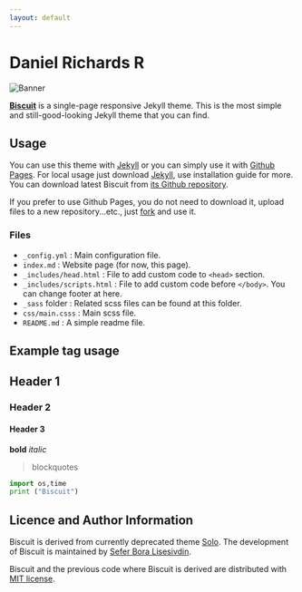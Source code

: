 ```yaml
---
layout: default
---
```

# Daniel Richards R
![Banner](assets/profile.png)


**[Biscuit](http://sblisesivdin.github.io/biscuit)** is a single-page responsive Jekyll theme. This is the most simple and still-good-looking Jekyll theme that you can find. 

## Usage

You can use this theme with [Jekyll](http://jekyllrb.com/) or you can simply use it with [Github Pages](https://pages.github.com).
For local usage just download [Jekyll](http://jekyllrb.com/), use installation guide for more. You can download latest Biscuit from [its Github repository](https://github.com/sblisesivdin/biscuit).

If you prefer to use Github Pages, you do not need to download it, upload files to a new repository...etc., just [fork](https://docs.github.com/en/get-starter/quickstart/fork-a-repo) and use it.

### Files

* `_config.yml`            : Main configuration file.
* `index.md`               : Website page (for now, this page).
* `_includes/head.html`    : File to add custom code to `<head>` section.
* `_includes/scripts.html` : File to add custom code before `</body>`. You can change footer at here.
* `_sass` folder           : Related scss files can be found at this folder.
* `css/main.csss`          : Main scss file.
* `README.md`              : A simple readme file.

## Example tag usage

## Header 1
### Header 2
#### Header 3
**bold**
*italic*

> blockquotes

~~~python
import os,time
print ("Biscuit")
~~~

## Licence and Author Information

Biscuit is derived from currently deprecated theme [Solo](http://github.com/chibicode/solo). The development of Biscuit is maintained by [Sefer Bora Lisesivdin](https://lrgresearch.org/bora).

Biscuit and the previous code where Biscuit is derived are distributed with [MIT license](https://github.com/sblisesivdin/biscuit/blob/gh-pages/LICENSE).
